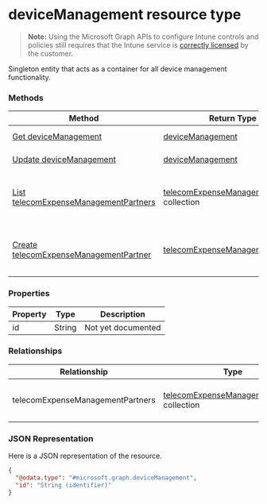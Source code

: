﻿# deviceManagement resource type

> **Note:** Using the Microsoft Graph APIs to configure Intune controls and policies still requires that the Intune service is [correctly licensed](https://go.microsoft.com/fwlink/?linkid=839381) by the customer.

Singleton entity that acts as a container for all device management functionality.
### Methods
|Method|Return Type|Description|
|---|---|---|
|[Get deviceManagement](../api/intune_tem_devicemanagement_get.md)|[deviceManagement](../resources/intune_tem_devicemanagement.md)|Read properties and relationships of the [deviceManagement](../resources/intune_tem_devicemanagement.md) object.|
|[Update deviceManagement](../api/intune_tem_devicemanagement_update.md)|[deviceManagement](../resources/intune_tem_devicemanagement.md)|Update the properties of a [deviceManagement](../resources/intune_tem_devicemanagement.md) object.|
|[List telecomExpenseManagementPartners](../api/intune_tem_devicemanagement_list_telecomexpensemanagementpartner.md)|[telecomExpenseManagementPartner](../resources/intune_tem_telecomexpensemanagementpartner.md) collection|Get the telecomExpenseManagementPartners from the telecomExpenseManagementPartners navigation property.|
|[Create telecomExpenseManagementPartner](../api/intune_tem_devicemanagement_create_telecomexpensemanagementpartner.md)|[telecomExpenseManagementPartner](../resources/intune_tem_telecomexpensemanagementpartner.md)|Create a new [telecomExpenseManagementPartner](../resources/intune_tem_telecomexpensemanagementpartner.md) by posting to the telecomExpenseManagementPartners collection.|

### Properties
|Property|Type|Description|
|---|---|---|
|id|String|Not yet documented|

### Relationships
|Relationship|Type|Description|
|---|---|---|
|telecomExpenseManagementPartners|[telecomExpenseManagementPartner](../resources/intune_tem_telecomexpensemanagementpartner.md) collection|The telecom expense management partners.|

### JSON Representation
Here is a JSON representation of the resource.
<!-- {
  "blockType": "resource",
  "keyProperty": "id",
  "@odata.type": "microsoft.graph.deviceManagement"
}
-->
```json
{
  "@odata.type": "#microsoft.graph.deviceManagement",
  "id": "String (identifier)"
}
```



